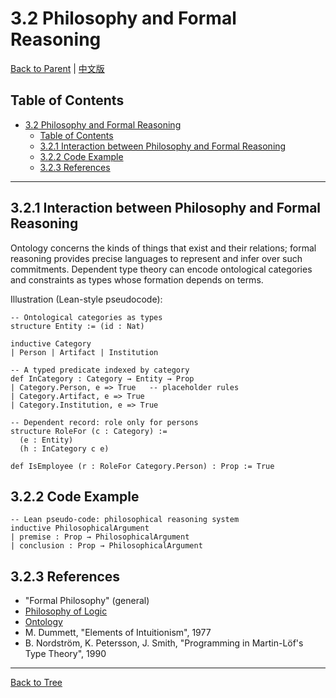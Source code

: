 # 3.2 Philosophy and Formal Reasoning

[Back to Parent](../3-philosophy-and-scientific-principles.md) | [中文版](../3-哲学与科学原理/3.2-哲学与形式化推理.md)

## Table of Contents

- [3.2 Philosophy and Formal Reasoning](#32-philosophy-and-formal-reasoning)
  - [Table of Contents](#table-of-contents)
  - [3.2.1 Interaction between Philosophy and Formal Reasoning](#321-interaction-between-philosophy-and-formal-reasoning)
  - [3.2.2 Code Example](#322-code-example)
  - [3.2.3 References](#323-references)

---

## 3.2.1 Interaction between Philosophy and Formal Reasoning

Ontology concerns the kinds of things that exist and their relations; formal reasoning provides precise languages to represent and infer over such commitments. Dependent type theory can encode ontological categories and constraints as types whose formation depends on terms.

Illustration (Lean-style pseudocode):

```lean
-- Ontological categories as types
structure Entity := (id : Nat)

inductive Category
| Person | Artifact | Institution

-- A typed predicate indexed by category
def InCategory : Category → Entity → Prop
| Category.Person, e => True   -- placeholder rules
| Category.Artifact, e => True
| Category.Institution, e => True

-- Dependent record: role only for persons
structure RoleFor (c : Category) :=
  (e : Entity)
  (h : InCategory c e)

def IsEmployee (r : RoleFor Category.Person) : Prop := True
```

## 3.2.2 Code Example

```lean
-- Lean pseudo-code: philosophical reasoning system
inductive PhilosophicalArgument
| premise : Prop → PhilosophicalArgument
| conclusion : Prop → PhilosophicalArgument
```

## 3.2.3 References

- "Formal Philosophy" (general)
- [Philosophy of Logic](https://plato.stanford.edu/entries/logic-philosophy/)
- [Ontology](https://plato.stanford.edu/entries/ontology/)
- M. Dummett, "Elements of Intuitionism", 1977
- B. Nordström, K. Petersson, J. Smith, "Programming in Martin-Löf's Type Theory", 1990

---

[Back to Tree](../0-Overview-and-Navigation/0.1-Global-Topic-Tree.md)
